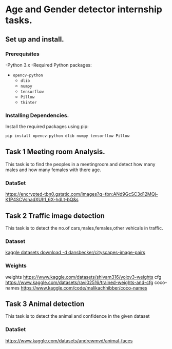# Age and Gender detector internship tasks.
## Set up and install.
### Prerequisites
-Python 3.x
-Required Python packages:
- `opencv-python`
  - `dlib`
  - `numpy`
  - `tensorflow`
  - `Pillow`
  - `tkinter`
### Installing Dependencies.
Install the required packages using pip:
```sh
pip install opencv-python dlib numpy tensorflow Pillow
```
## Task 1 Meeting room Analysis.
This task is to find the peoples in a meetingroom and detect how many males and how many females with there age.
### DataSet
https://encrypted-tbn0.gstatic.com/images?q=tbn:ANd9GcSC3d12MQj-K1P4SCVshadXUh1_6X-hdLt-bQ&s
## Task 2 Traffic image detection
This task is to detect the no.of cars,males,females,other vehicals in traffic.
### Dataset
[kaggle datasets download -d dansbecker/cityscapes-image-pairs](https://www.kaggle.com/datasets/dansbecker/cityscapes-image-pairs)
### Weights
weights
https://www.kaggle.com/datasets/shivam316/yolov3-weights
cfg
https://www.kaggle.com/datasets/ravi02516/trained-weights-and-cfg
coco-names
https://www.kaggle.com/code/malikachhibber/coco-names
## Task 3 Animal detection
This task is to detect the animal and confidence in the given dataset
### DataSet
https://www.kaggle.com/datasets/andrewmvd/animal-faces
